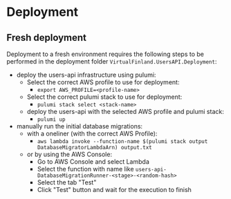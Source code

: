 # Deployment

## Fresh deployment

Deployment to a fresh environment requires the following steps to be performed in the deployment folder `VirtualFinland.UsersAPI.Deployment`:

- deploy the users-api infrastructure using pulumi:
  - Select the correct AWS profile to use for deployment:
    - `export AWS_PROFILE=<profile-name>`
  - Select the correct pulumi stack to use for deployment:
    - `pulumi stack select <stack-name>`
  - deploy the users-api with the selected AWS profile and pulumi stack:
    - `pulumi up`
- manually run the initial database migrations:
  - with a oneliner (with the correct AWS Profile):
    - `aws lambda invoke --function-name $(pulumi stack output DatabaseMigratorLambdaArn) output.txt`
  - or by using the AWS Console:
    - Go to AWS Console and select Lambda
    - Select the function with name like `users-api-DatabaseMigrationRunner-<stage>-<random-hash>`
    - Select the tab "Test"
    - Click "Test" button and wait for the execution to finish
